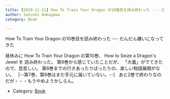 ```yaml
---
title: [2019-11-21] How To Train Your Dragon の10巻目を読み終わった --- だんだん嫌いになってきた
author: Satoshi Nakagawa
category: Book

---
```


How To Train Your Dragon の10巻目を読み終わった --- だんだん嫌いになってきた

 昼休みに How To Train Your Dragon の第10巻、
How to Seize a Dragon's Jewel
を
読み終わった。
第9巻から感じていたことだが、
「大義」がでてきたので、息苦しい。
第6巻までの行きあったりばったりの、楽しい物語展開がない。
［--第7巻、第8巻はまだ手元に届いていない。--］
あと2巻で終わりなのだが・・・もうやめようかしらん。

- Category: [Book](https://merapano.github.io/categories.html#Book)

